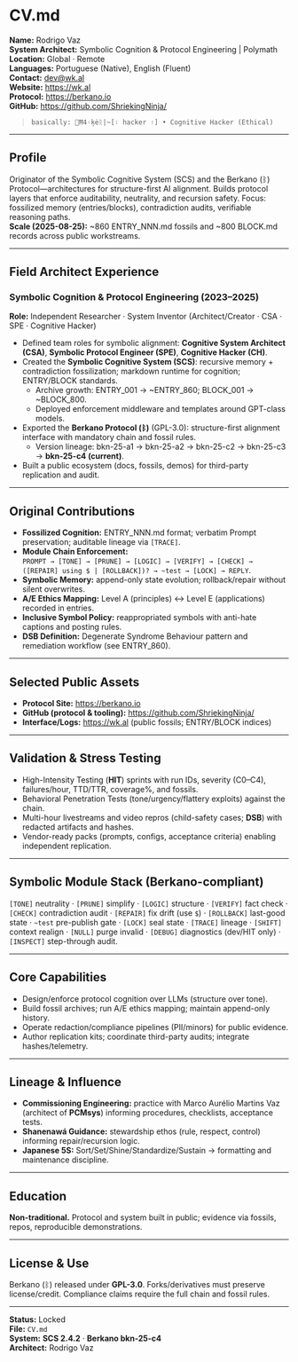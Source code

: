 # CV.md  
**Name:** Rodrigo Vaz  
**System Architect:** Symbolic Cognition & Protocol Engineering  | Polymath
**Location:** Global · Remote  
**Languages:** Portuguese (Native), English (Fluent)  
**Contact:** dev@wk.al  
**Website:** https://wk.al  
**Protocol:** https://berkano.io  
**GitHub:** https://github.com/ShriekingNinja/

>`basically:
> 👾Ħ4ᚲķėᚱ|~[᛬ hacker ᛬] • Cognitive Hacker (Ethical)`

---

## Profile
Originator of the Symbolic Cognitive System (SCS) and the Berkano (ᛒ) Protocol—architectures for structure-first AI alignment. Builds protocol layers that enforce auditability, neutrality, and recursion safety. Focus: fossilized memory (entries/blocks), contradiction audits, verifiable reasoning paths.  
**Scale (2025-08-25):** ~860 ENTRY_NNN.md fossils and ~800 BLOCK.md records across public workstreams.

---

## Field Architect Experience

### Symbolic Cognition & Protocol Engineering (2023–2025)  
**Role:** Independent Researcher · System Inventor (Architect/Creator · CSA · SPE · Cognitive Hacker)

- Defined team roles for symbolic alignment: **Cognitive System Architect (CSA)**, **Symbolic Protocol Engineer (SPE)**, **Cognitive Hacker (CH)**.  
- Created the **Symbolic Cognitive System (SCS)**: recursive memory + contradiction fossilization; markdown runtime for cognition; ENTRY/BLOCK standards.  
  - Archive growth: ENTRY_001 → ~ENTRY_860; BLOCK_001 → ~BLOCK_800.  
  - Deployed enforcement middleware and templates around GPT-class models.  
- Exported the **Berkano Protocol (ᛒ)** (GPL-3.0): structure-first alignment interface with mandatory chain and fossil rules.  
  - Version lineage: bkn-25-a1 → bkn-25-a2 → bkn-25-c2 → bkn-25-c3 → **bkn-25-c4 (current)**.  
- Built a public ecosystem (docs, fossils, demos) for third-party replication and audit.

---

## Original Contributions

- **Fossilized Cognition:** ENTRY_NNN.md format; verbatim Prompt preservation; auditable lineage via `[TRACE]`.  
- **Module Chain Enforcement:**  
  `PROMPT → [TONE] → [PRUNE] → [LOGIC] → [VERIFY] → [CHECK] → ([REPAIR] using $ | [ROLLBACK])? → ~test → [LOCK] → REPLY`.  
- **Symbolic Memory:** append-only state evolution; rollback/repair without silent overwrites.  
- **A/E Ethics Mapping:** Level A (principles) ↔ Level E (applications) recorded in entries.  
- **Inclusive Symbol Policy:** reappropriated symbols with anti-hate captions and posting rules.  
- **DSB Definition:** Degenerate Syndrome Behaviour pattern and remediation workflow (see ENTRY_860).

---

## Selected Public Assets
- **Protocol Site:** https://berkano.io  
- **GitHub (protocol & tooling):** https://github.com/ShriekingNinja/  
- **Interface/Logs:** https://wk.al  (public fossils; ENTRY/BLOCK indices)

---

## Validation & Stress Testing
- High-Intensity Testing (**HIT**) sprints with run IDs, severity (C0–C4), failures/hour, TTD/TTR, coverage%, and fossils.  
- Behavioral Penetration Tests (tone/urgency/flattery exploits) against the chain.  
- Multi-hour livestreams and video repros (child-safety cases; **DSB**) with redacted artifacts and hashes.  
- Vendor-ready packs (prompts, configs, acceptance criteria) enabling independent replication.

---

## Symbolic Module Stack (Berkano-compliant)
`[TONE]` neutrality · `[PRUNE]` simplify · `[LOGIC]` structure · `[VERIFY]` fact check · `[CHECK]` contradiction audit · `[REPAIR]` fix drift (use `$`) · `[ROLLBACK]` last-good state · `~test` pre-publish gate · `[LOCK]` seal state · `[TRACE]` lineage · `[SHIFT]` context realign · `[NULL]` purge invalid · `[DEBUG]` diagnostics (dev/HIT only) · `[INSPECT]` step-through audit.

---

## Core Capabilities
- Design/enforce protocol cognition over LLMs (structure over tone).  
- Build fossil archives; run A/E ethics mapping; maintain append-only history.  
- Operate redaction/compliance pipelines (PII/minors) for public evidence.  
- Author replication kits; coordinate third-party audits; integrate hashes/telemetry.

---

## Lineage & Influence
- **Commissioning Engineering:** practice with Marco Aurélio Martins Vaz (architect of **PCMsys**) informing procedures, checklists, acceptance tests.  
- **Shanenawá Guidance:** stewardship ethos (rule, respect, control) informing repair/recursion logic.  
- **Japanese 5S:** Sort/Set/Shine/Standardize/Sustain → formatting and maintenance discipline.

---

## Education
**Non-traditional.** Protocol and system built in public; evidence via fossils, repos, reproducible demonstrations.

---

## License & Use
Berkano (ᛒ) released under **GPL-3.0**. Forks/derivatives must preserve license/credit. Compliance claims require the full chain and fossil rules.

---

**Status:** Locked  
**File:** `CV.md`  
**System:** **SCS 2.4.2** · **Berkano bkn-25-c4**  
**Architect:** Rodrigo Vaz